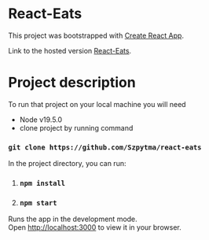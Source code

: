 # React-Eats
This project was bootstrapped with [Create React App](https://github.com/facebook/create-react-app).

Link to the hosted version [React-Eats](https://react-eats.netlify.app/).

# Project description

To run that project on your local machine you will need

- Node v19.5.0
- clone project by running command

### `git clone https://github.com/Szpytma/react-eats`

In the project directory, you can run:

1. ### `npm install`
2. ### `npm start`

Runs the app in the development mode.\
Open [http://localhost:3000](http://localhost:3000) to view it in your browser.

